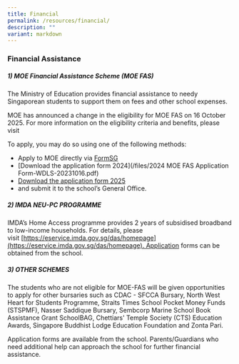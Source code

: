 ```yaml
---
title: Financial
permalink: /resources/financial/
description: ""
variant: markdown
---
```

### Financial Assistance

##### 1) MOE Financial Assistance Scheme (MOE FAS)

The Ministry of Education provides financial assistance to needy Singaporean students to support them on fees and other school expenses.

MOE has announced a change in the eligibility for MOE FAS on 16 October 2025. For more information on the eligibility criteria and benefits, please visit

To apply, you may do so using one of the following methods:

*   Apply to MOE directly via [FormSG](https://go.gov.sg/moe-efas)
*   [Download the application form 2024](/files/2024 MOE FAS Application Form-WDLS-20231016.pdf) 
*   [Download the application form 2025](/files/MOE_FAS_Application_Form_2025.pdf)
*   and submit it to the school’s General Office.
  
##### 2) IMDA NEU-PC PROGRAMME

IMDA’s Home Access programme provides 2 years of subsidised broadband to low-income households. For details, please visit [https://eservice.imda.gov.sg/das/homepage](https://eservice.imda.gov.sg/das/homepage). Application forms can be obtained from the school.

##### 3) OTHER SCHEMES

The students who are not eligible for MOE-FAS will be given opportunities to apply for other bursaries such as CDAC - SFCCA Bursary, North West Heart for Students Programme, Straits Times School Pocket Money Funds (STSPMF), Nasser Saddique Bursary, Sembcorp Marine School Book Assistance Grant SchoolBAG, Chettiars' Temple Society (CTS) Education Awards, Singapore Buddhist Lodge Education Foundation and Zonta Pari.

Application forms are available from the school. Parents/Guardians who need additional help can approach the school for further financial assistance.